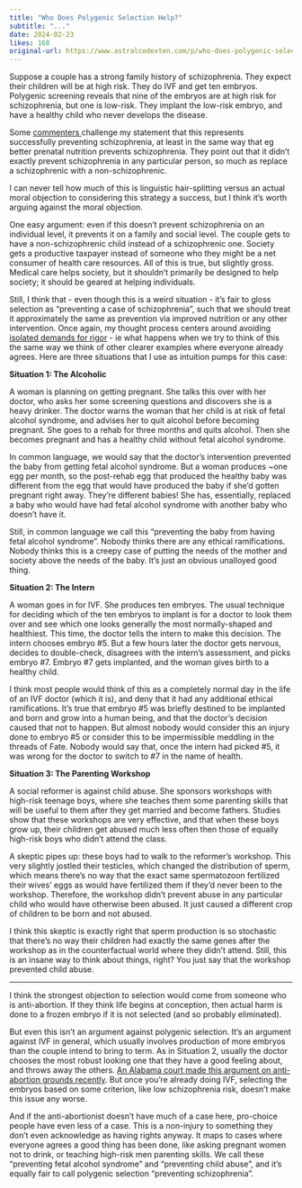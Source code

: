 ```yaml
---
title: "Who Does Polygenic Selection Help?"
subtitle: "..."
date: 2024-02-23
likes: 168
original-url: https://www.astralcodexten.com/p/who-does-polygenic-selection-help
---
```

Suppose a couple has a strong family history of schizophrenia. They expect their children will be at high risk. They do IVF and get ten embryos. Polygenic screening reveals that nine of the embryos are at high risk for schizophrenia, but one is low-risk. They implant the low-risk embryo, and have a healthy child who never develops the disease.

Some [commenters ](/p/its-fair-to-describe-schizophrenia/comment/48577086)challenge my statement that this represents successfully preventing schizophrenia, at least in the same way that eg better prenatal nutrition prevents schizophrenia. They point out that it didn’t exactly prevent schizophrenia in any particular person, so much as replace a schizophrenic with a non-schizophrenic.

I can never tell how much of this is linguistic hair-splitting versus an actual moral objection to considering this strategy a success, but I think it’s worth arguing against the moral objection.

One easy argument: even if this doesn’t prevent schizophrenia on an individual level, it prevents it on a family and social level. The couple gets to have a non-schizophrenic child instead of a schizophrenic one. Society gets a productive taxpayer instead of someone who they might be a net consumer of health care resources. All of this is true, but slightly gross. Medical care helps society, but it shouldn’t primarily be designed to help society; it should be geared at helping individuals.

Still, I think that - even though this is a weird situation - it’s fair to gloss selection as “preventing a case of schizophrenia”, such that we should treat it approximately the same as prevention via improved nutrition or any other intervention. Once again, my thought process centers around avoiding [isolated demands for rigor](https://slatestarcodex.com/2014/08/14/beware-isolated-demands-for-rigor/) \- ie what happens when we try to think of this the same way we think of other clearer examples where everyone already agrees. Here are three situations that I use as intuition pumps for this case:

 **Situation 1: The Alcoholic**

A woman is planning on getting pregnant. She talks this over with her doctor, who asks her some screening questions and discovers she is a heavy drinker. The doctor warns the woman that her child is at risk of fetal alcohol syndrome, and advises her to quit alcohol before becoming pregnant. She goes to a rehab for three months and quits alcohol. Then she becomes pregnant and has a healthy child without fetal alcohol syndrome.

In common language, we would say that the doctor’s intervention prevented the baby from getting fetal alcohol syndrome. But a woman produces ~one egg per month, so the post-rehab egg that produced the healthy baby was different from the egg that would have produced the baby if she’d gotten pregnant right away. They’re different babies! She has, essentially, replaced a baby who would have had fetal alcohol syndrome with another baby who doesn’t have it.

Still, in common language we call this “preventing the baby from having fetal alcohol syndrome”. Nobody thinks there are any ethical ramifications. Nobody thinks this is a creepy case of putting the needs of the mother and society above the needs of the baby. It’s just an obvious unalloyed good thing.

 **Situation 2: The Intern**

A woman goes in for IVF. She produces ten embryos. The usual technique for deciding which of the ten embryos to implant is for a doctor to look them over and see which one looks generally the most normally-shaped and healthiest. This time, the doctor tells the intern to make this decision. The intern chooses embryo #5. But a few hours later the doctor gets nervous, decides to double-check, disagrees with the intern’s assessment, and picks embryo #7. Embryo #7 gets implanted, and the woman gives birth to a healthy child.

I think most people would think of this as a completely normal day in the life of an IVF doctor (which it is), and deny that it had any additional ethical ramifications. It’s true that embryo #5 was briefly destined to be implanted and born and grow into a human being, and that the doctor’s decision caused that not to happen. But almost nobody would consider this an injury done to embryo #5 or consider this to be impermissible meddling in the threads of Fate. Nobody would say that, once the intern had picked #5, it was wrong for the doctor to switch to #7 in the name of health. 

**Situation 3: The Parenting Workshop**

A social reformer is against child abuse. She sponsors workshops with high-risk teenage boys, where she teaches them some parenting skills that will be useful to them after they get married and become fathers. Studies show that these workshops are very effective, and that when these boys grow up, their children get abused much less often then those of equally high-risk boys who didn’t attend the class.

A skeptic pipes up: these boys had to walk to the reformer’s workshop. This very slightly jostled their testicles, which changed the distribution of sperm, which means there’s no way that the exact same spermatozoon fertilized their wives’ eggs as would have fertilized them if they’d never been to the workshop. Therefore, the workshop didn’t prevent abuse in any particular child who would have otherwise been abused. It just caused a different crop of children to be born and not abused.

I think this skeptic is exactly right that sperm production is so stochastic that there’s no way their children had exactly the same genes after the workshop as in the counterfactual world where they didn’t attend. Still, this is an insane way to think about things, right? You just say that the workshop prevented child abuse.

* * *

I think the strongest objection to selection would come from someone who is anti-abortion. If they think life begins at conception, then actual harm is done to a frozen embryo if it is not selected (and so probably eliminated).

But even this isn’t an argument against polygenic selection. It’s an argument against IVF in general, which usually involves production of more embryos than the couple intend to bring to term. As in Situation 2, usually the doctor chooses the most robust looking one that they have a good feeling about, and throws away the others. [An Alabama court made this argument on anti-abortion grounds recently](https://apnews.com/article/alabama-frozen-embryos-ruling-ivf-pause-3ea72dd4494cad3f65c57e751e4c5c3b). But once you’re already doing IVF, selecting the embryos based on some criterion, like low schizophrenia risk, doesn’t make this issue any worse.

And if the anti-abortionist doesn’t have much of a case here, pro-choice people have even less of a case. This is a non-injury to something they don’t even acknowledge as having rights anyway. It maps to cases where everyone agrees a good thing has been done, like asking pregnant women not to drink, or teaching high-risk men parenting skills. We call these “preventing fetal alcohol syndrome” and “preventing child abuse”, and it’s equally fair to call polygenic selection “preventing schizophrenia”.
